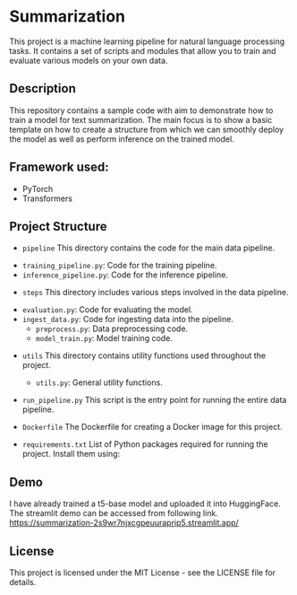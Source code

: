 # Summarization

This project is a machine learning pipeline for natural language processing tasks. It contains a set of scripts and modules that allow you to train and evaluate various models on your own data.

## Description
This repository contains a sample code with aim to demonstrate how to train a model for text summarization. The main focus is to show a basic template on how to create a structure from which we can smoothly deploy the model as well as perform inference on the  trained model.

## Framework used:
* PyTorch
* Transformers

## Project Structure

* `pipeline`
This directory contains the code for the main data pipeline.

- `training_pipeline.py`: Code for the training pipeline.
- `inference_pipeline.py`: Code for the inference pipeline.

 * `steps`
This directory includes various steps involved in the data pipeline.

- `evaluation.py`: Code for evaluating the model.
- `ingest_data.py`: Code for ingesting data into the pipeline.
  - `preprocess.py`: Data preprocessing code.
  - `model_train.py`: Model training code.

* `utils`
This directory contains utility functions used throughout the project.
  - `utils.py`: General utility functions.

* `run_pipeline.py`
This script is the entry point for running the entire data pipeline.

* `Dockerfile`
The Dockerfile for creating a Docker image for this project.

* `requirements.txt`
List of Python packages required for running the project. Install them using:

## Demo
I have already trained a t5-base model and uploaded it into HuggingFace. The streamlit demo can be accessed from following link.
https://summarization-2s9wr7njxcgpeuuraprip5.streamlit.app/

## License
This project is licensed under the MIT License - see the LICENSE file for details.
